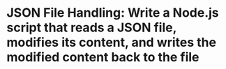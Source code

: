 # JSON File Handling: Write a Node.js script that reads a JSON file, modifies its content, and writes the modified content back to the file
